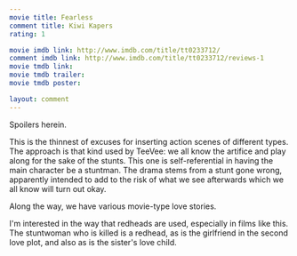 ```yaml
---
movie title: Fearless
comment title: Kiwi Kapers
rating: 1

movie imdb link: http://www.imdb.com/title/tt0233712/
comment imdb link: http://www.imdb.com/title/tt0233712/reviews-1
movie tmdb link: 
movie tmdb trailer: 
movie tmdb poster: 

layout: comment
---
```


Spoilers herein.

This is the thinnest of excuses for inserting action scenes of different types. The approach is that kind used by TeeVee: we all know the artifice and play along for the sake of the stunts. This one is self-referential in having the main character be a stuntman. The drama stems from a stunt gone wrong, apparently intended to add to the risk of what we see afterwards which we all know will turn out okay.

Along the way, we have various movie-type love stories.

I'm interested in the way that redheads are used, especially in films like this. The stuntwoman who is killed is a redhead, as is the girlfriend in the second love plot, and also as is the sister's love child.